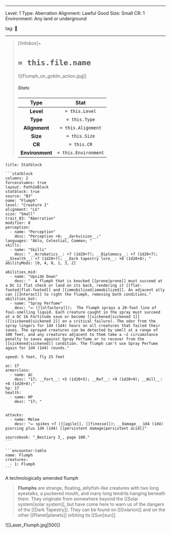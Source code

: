 
---



Level: 1
Type: Aberration
Alignment: Lawful Good
Size: Small
CR: 1
Environment: Any land or underground



tag: 👹

---


> [!infobox]+
> #  `= this.file.name`
> ![[Flumph_on_goblin_action.jpg]]
> ##### Stats
> Type | Stat |
> :---:|:---:|
> **Level** | `= this.Level` |
> **Type** | `= this.Type` |
> **Alignment** | `= this.Alignment` |
> **Size** | `= this.Size` |
> **CR** | `= this.CR` |
> **Environment** | `= this.Environment` |




````ad-info
title: Statblock

```statblock
columns: 2
forcecolumns: true
layout: Path2eBlock
statblock: true
source: "B3"
name: "Flumph"
level: "Creature 1"
alignment: "LG"
size: "Small"
trait_03: "Aberration"
modifier: 8
perception:
  - name: "Perception"
    desc: "Perception +8; __darkvision__;"
languages: "Aklo, Celestial, Common; "
skills:
  - name: "Skills"
    desc: "__Acrobatics__: +7 (1d20+7); __Diplomacy__: +7 (1d20+7); __Stealth__: +7 (1d20+7); __Dark tapestry lore__: +8 (1d20+8); "
abilityMods: [0, 4, 0, 1, 3, 2]

abilities_mid:
  - name: "Upside Down"
    desc: "  A flumph that is knocked [[prone|prone]] must succeed at a DC 11 flat check or land on its back, rendering it [[flat-footed|flat-footed]] and [[immobilized|immobilized]]. An adjacent ally can [[Interact]] to right the flumph, removing both conditions."
abilities_bot:
  - name: "Spray Perfume"
    desc: "⬻ ([[olfactory]]);  The flumph sprays a 20-foot line of foul-smelling liquid. Each creature caught in the spray must succeed at a DC 16 Fortitude save or become [[sickened|sickened 1]] ([[sickened|sickened 2]] on a critical failure). The odor from the spray lingers for 1d4 (1d4) hours on all creatures that failed their saves. The sprayed creatures can be detected by smell at a range of 100 feet, and any creatures adjacent to them take a –2 circumstance penalty to saves against Spray Perfume or to recover from the [[sickened|sickened]] condition. The flumph can't use Spray Perfume again for 1d4 (1d4) rounds."

speed: 5 feet, fly 25 feet

ac: 17
armorclass:
  - name: AC
    desc: "17; __Fort__: +5 (1d20+5); __Ref__: +9 (1d20+9); __Will__: +8 (1d20+8);"
hp: 17
health:
  - name: HP
    desc: "17; "


attacks:
  - name: Melee
    desc: "⬻ spikes +7 ([[agile]], [[finesse]]); __Damage__ 1d4 (1d4) piercing plus 1d4 (1d4) [[persistent damage|persistent acid]]"

sourcebook: "_Bestiary 3_, page 100."
```

```encounter-table
name: Flumph
creatures:
  - 1: Flumph
```

````




 A technologically amended flumph
> **Flumphs** are strange, floating, jellyfish-like creatures with two long eyestalks, a puckered mouth, and many long tendrils hanging beneath them. They originate from somewhere beyond the [[Solar system|solar system]], but have come here to warn us of the dangers of the [[Dark Tapestry]]. They can be found on [[Golarion]] and on the other [[Planet|planets]] orbiting its [[Sun|sun]].


![[Laser_Flumph.jpg|500]] 










